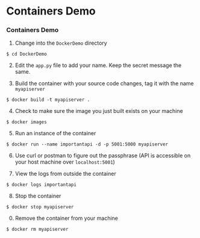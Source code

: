 # Containers Demo

### Containers Demo

1) Change into the `DockerDemo` directory

```
$ cd DockerDemo
```

2) Edit the `app.py` file to add your name. Keep the secret message the same.

3) Build the container with your source code changes, tag it with the name `myapiserver`

```
$ docker build -t myapiserver .
```

4) Check to make sure the image you just built exists on your machine

```
$ docker images
```

5) Run an instance of the container

```
$ docker run --name importantapi -d -p 5001:5000 myapiserver
```

6) Use curl or postman to figure out the passphrase (API is accessible on your host machine over `localhost:5001`)

7) View the logs from outside the container

```
$ docker logs importantapi
```

8) Stop the container

``` 
$ docker stop myapiserver
```

0) Remove the container from your machine

```
$ docker rm myapiserver
```